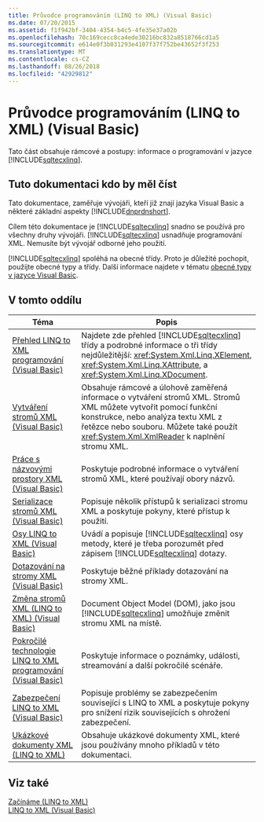 ```yaml
---
title: Průvodce programováním (LINQ to XML) (Visual Basic)
ms.date: 07/20/2015
ms.assetid: f1f942bf-3404-4354-b4c5-4fe35e37a02b
ms.openlocfilehash: 70c169cecc8ca4ede30216bc832a8518766cd1a5
ms.sourcegitcommit: e614e0f3b031293e4107f37f752be43652f3f253
ms.translationtype: MT
ms.contentlocale: cs-CZ
ms.lasthandoff: 08/26/2018
ms.locfileid: "42929812"
---
```

# <a name="programming-guide-linq-to-xml-visual-basic"></a>Průvodce programováním (LINQ to XML) (Visual Basic)
Tato část obsahuje rámcové a postupy: informace o programování v jazyce [!INCLUDE[sqltecxlinq](~/includes/sqltecxlinq-md.md)].  
  
## <a name="who-should-read-this-documentation"></a>Tuto dokumentaci kdo by měl číst  
 Tato dokumentace, zaměřuje vývojáři, kteří již znají jazyka Visual Basic a některé základní aspekty [!INCLUDE[dnprdnshort](~/includes/dnprdnshort-md.md)].  
  
 Cílem této dokumentace je [!INCLUDE[sqltecxlinq](~/includes/sqltecxlinq-md.md)] snadno se používá pro všechny druhy vývojáři. [!INCLUDE[sqltecxlinq](~/includes/sqltecxlinq-md.md)] usnadňuje programování XML. Nemusíte být vývojář odborné jeho použití.  
  
 [!INCLUDE[sqltecxlinq](~/includes/sqltecxlinq-md.md)] spoléhá na obecné třídy. Proto je důležité pochopit, použijte obecné typy a třídy. Další informace najdete v tématu [obecné typy v jazyce Visual Basic](../../../../visual-basic/programming-guide/language-features/data-types/generic-types.md).  
  
## <a name="in-this-section"></a>V tomto oddílu  
  
|Téma|Popis|  
|-----------|-----------------|  
|[Přehled LINQ to XML programování (Visual Basic)](../../../../visual-basic/programming-guide/concepts/linq/linq-to-xml-programming-overview.md)|Najdete zde přehled [!INCLUDE[sqltecxlinq](~/includes/sqltecxlinq-md.md)] třídy a podrobné informace o tři třídy nejdůležitější: <xref:System.Xml.Linq.XElement>, <xref:System.Xml.Linq.XAttribute>, a <xref:System.Xml.Linq.XDocument>.|  
|[Vytváření stromů XML (Visual Basic)](../../../../visual-basic/programming-guide/concepts/linq/creating-xml-trees.md)|Obsahuje rámcové a úlohově zaměřená informace o vytváření stromů XML. Stromů XML můžete vytvořit pomocí funkční konstrukce, nebo analýza textu XML z řetězce nebo souboru. Můžete také použít <xref:System.Xml.XmlReader> k naplnění stromu XML.|  
|[Práce s názvovými prostory XML (Visual Basic)](../../../../visual-basic/programming-guide/concepts/linq/working-with-xml-namespaces.md)|Poskytuje podrobné informace o vytváření stromů XML, které používají obory názvů.|  
|[Serializace stromů XML (Visual Basic)](../../../../visual-basic/programming-guide/concepts/linq/serializing-xml-trees.md)|Popisuje několik přístupů k serializaci stromu XML a poskytuje pokyny, které přístup k použití.|  
|[Osy LINQ to XML (Visual Basic)](../../../../visual-basic/programming-guide/concepts/linq/linq-to-xml-axes.md)|Uvádí a popisuje [!INCLUDE[sqltecxlinq](~/includes/sqltecxlinq-md.md)] osy metody, které je třeba porozumět před zápisem [!INCLUDE[sqltecxlinq](~/includes/sqltecxlinq-md.md)] dotazy.|  
|[Dotazování na stromy XML (Visual Basic)](../../../../visual-basic/programming-guide/concepts/linq/querying-xml-trees.md)|Poskytuje běžné příklady dotazování na stromy XML.|  
|[Změna stromů XML (LINQ to XML) (Visual Basic)](../../../../visual-basic/programming-guide/concepts/linq/modifying-xml-trees-linq-to-xml.md)|Document Object Model (DOM), jako jsou [!INCLUDE[sqltecxlinq](~/includes/sqltecxlinq-md.md)] umožňuje změnit stromu XML na místě.|  
|[Pokročilé technologie LINQ to XML programování (Visual Basic)](../../../../visual-basic/programming-guide/concepts/linq/advanced-linq-to-xml-programming.md)|Poskytuje informace o poznámky, události, streamování a další pokročilé scénáře.|  
|[Zabezpečení LINQ to XML (Visual Basic)](../../../../visual-basic/programming-guide/concepts/linq/linq-to-xml-security.md)|Popisuje problémy se zabezpečením související s LINQ to XML a poskytuje pokyny pro snížení rizik souvisejících s ohrožení zabezpečení.|  
|[Ukázkové dokumenty XML (LINQ to XML)](../../../../visual-basic/programming-guide/concepts/linq/sample-xml-documents-linq-to-xml.md)|Obsahuje ukázkové dokumenty XML, které jsou používány mnoho příkladů v této dokumentaci.|  
  
## <a name="see-also"></a>Viz také  
 [Začínáme (LINQ to XML)](../../../../visual-basic/programming-guide/concepts/linq/getting-started-linq-to-xml.md)  
 [LINQ to XML (Visual Basic)](../../../../visual-basic/programming-guide/concepts/linq/linq-to-xml.md)
